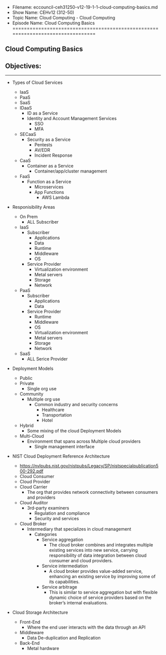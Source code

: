 - Filename: eccouncil-ceh31250-v12-19-1-1-cloud-computing-basics.md
- Show Name: CEHv12 (312-50)
- Topic Name: Cloud Computing - Cloud Computing
- Episode Name: Cloud Computing Basics
================================================================================


Cloud Computing Basics
--------------------------------------------------------------------------------

Objectives:
--------------------------------------------------------------------------------

--------------------------------------------------------------------------------


+ Types of Cloud Services
  - IaaS
  - PaaS
  - SaaS
  - IDaaS
    + ID as a Service
    + Identity and Account Management Services
      - SSO
      - MFA
  - SECaaS
    + Security as a Service
      - Pentests
      - AV/EDR
      - Incident Response
  - CaaS
    + Container as a Service
      - Container/app/cluster management
  - FaaS
    + Function as a Service
      - Microservices
      - App Functions
        + AWS Lambda

+ Responisibility Areas
  - On Prem
    + ALL Subscriber
  - IaaS
    + Subscriber
      - Applications
      - Data
      - Runtime
      - Middleware
      - OS
    + Service Provider
      - Virtualization environment
      - Metal servers
      - Storage
      - Network
  - PaaS
    + Subscriber
      - Applications
      - Data
    + Service Provider
      - Runtime
      - Middleware
      - OS
      - Virtualization environment
      - Metal servers
      - Storage
      - Network
  - SaaS
    + ALL Serice Provider

+ Deployment Models
  - Public
  - Private
    + Single org use
  - Community
    + Multiple org use
      - Common industry and security concerns
        + Healthcare
        + Transportation
        + Hotel
  - Hybrid
    + Some mixing of the cloud Deployment Models
  - Multi-Cloud
    + Environment that spans across Multiple cloud providers
      - Single management interface

+ NIST Cloud Deployment Reference Architecture
  - https://nvlpubs.nist.gov/nistpubs/Legacy/SP/nistspecialpublication500-292.pdf
  - Cloud Consumer
  - Cloud Provider
  - Cloud Carrier
    + The org that provides network connectivity between consumers and providers
  - Cloud Auditor
    + 3rd-party examiners
      - Regulation and compliance
      - Security and services
  - Cloud Broker
    + Intermediary that specializes in cloud management
      - Categories
        + Service aggregation
          - The cloud broker combines and integrates multiple existing services
            into new service, carrying responsibility of data integration between
            cloud consumer and cloud providers.
        + Service intermediation
          - A cloud broker provides value-added service, enhancing an existing
            service by improving some of its capabilities.
        + Service arbitrage
          - This is similar to service aggregation but with flexible dynamic
            choice of service providers based on the broker’s internal evaluations.

+ Cloud Storage Architecture
  - Front-End
    + Where the end user interacts with the data through an API
  - Middleware
    + Data De-duplication and Replication
  - Back-End
    + Metal hardware 
